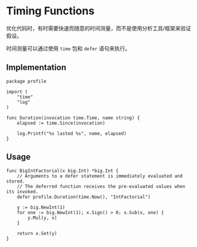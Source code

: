 # Timing Functions

优化代码时，有时需要快速而随意的时间测量，而不是使用分析工具/框架来验证假设。

时间测量可以通过使用 `time` 包和 `defer` 语句来执行。

## Implementation

```
package profile

import (
    "time"
    "log"
)

func Duration(invocation time.Time, name string) {
    elapsed := time.Since(invocation)

    log.Printf("%s lasted %s", name, elapsed)
}
```

## Usage

```
func BigIntFactorial(x big.Int) *big.Int {
    // Arguments to a defer statement is immediately evaluated and stored.
    // The deferred function receives the pre-evaluated values when its invoked.
    defer profile.Duration(time.Now(), "IntFactorial")

    y := big.NewInt(1)
    for one := big.NewInt(1); x.Sign() > 0; x.Sub(x, one) {
        y.Mul(y, x)
    }

    return x.Set(y)
}
```

